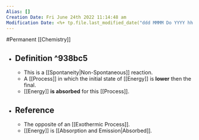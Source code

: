 ```yaml
---
Alias: []
Creation Date: Fri June 24th 2022 11:14:48 am 
Modification Date: <%+ tp.file.last_modified_date("ddd MMMM Do YYYY hh:mm:ss a") %>
---
```

#Permanent [[Chemistry]]

- ## Definition  ^938bc5
	- This is a [[Spontaneity|Non-Spontaneous]] reaction.
	- A [[Process]] in which the initial state of [[Energy]] is **lower** then the final. 
	- [[Energy]] **is absorbed** for this [[Process]].
- ## Reference
	- The opposite of an [[Exothermic Process]].
	- [[Energy]] is [[Absorption and Emission|Absorbed]].